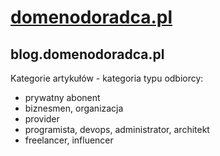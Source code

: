 # [domenodoradca.pl](https://www.domenodoradca.pl/)

## blog.domenodoradca.pl
Kategorie artykułów - kategoria typu odbiorcy:
+ prywatny abonent
+ biznesmen, organizacja
+ provider
+ programista, devops, administrator, architekt
+ freelancer, influencer 

